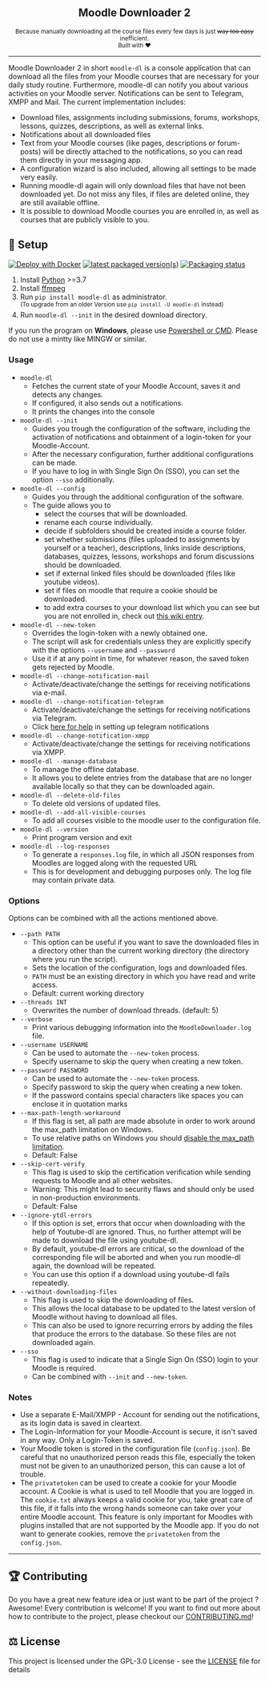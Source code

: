 <div align="center">
    <br>
    <h2>Moodle Downloader 2</h2>
    <small>Because manually downloading all the course files every few days is just <del>way too easy</del> inefficient.</small> 
    <br>
    <small>Built with ❤︎</small>
</div>

---



Moodle Downloader 2 in short `moodle-dl` is a console application that can download all the files from your Moodle courses that are necessary for your daily study routine. Furthermore, moodle-dl can notify you about various activities on your Moodle server. Notifications can be sent to Telegram, XMPP and Mail. The current implementation includes: 

- Download files, assignments including submissions, forums, workshops, lessons, quizzes, descriptions, as well as external links.
- Notifications about all downloaded files
- Text from your Moodle courses (like pages, descriptions or forum-posts) will be directly attached to the notifications, so you can read them directly in your messaging app.
- A configuration wizard is also included, allowing all settings to be made very easily.
- Running moodle-dl again will only download files that have not been downloaded yet. Do not miss any files, if files are deleted online, they are still available offline.
- It is possible to download Moodle courses you are enrolled in, as well as courses that are publicly visible to you.


## 🚀 Setup
[![Deploy with Docker](https://img.shields.io/badge/deploy%20with-docker-0db7ed)](https://github.com/C0D3D3V/Moodle-Downloader-2/wiki/Run-with-Docker)
[![latest packaged version(s)](https://repology.org/badge/latest-versions/moodle-dl.svg)](https://repology.org/project/moodle-dl/versions)
[![Packaging status](https://repology.org/badge/tiny-repos/moodle-dl.svg)](https://repology.org/project/moodle-dl/versions)

1. Install [Python](https://www.python.org/) >=3.7
2. Install [ffmpeg](https://github.com/C0D3D3V/Moodle-Downloader-2/wiki/Installing-ffmpeg)
3. Run `pip install moodle-dl` as administrator. </br>
    <sup>(To upgrade from an older Version use `pip install -U moodle-dl` instead)</sup>
4. Run `moodle-dl --init` in the desired download directory.


If you run the program on **Windows**, please use [Powershell or CMD](https://www.isunshare.com/windows-10/5-ways-to-open-windows-powershell-in-windows-10.html). Please do not use a mintty like MINGW or similar.
 

### Usage
- `moodle-dl`
    - Fetches the current state of your Moodle Account, saves it and detects any changes.
    - If configured, it also sends out a notifications.
    - It prints the changes into the console
- `moodle-dl --init`
    - Guides you trough the configuration of the software, including the activation of notifications and obtainment of a login-token for your Moodle-Account.
    - After the necessary configuration, further additional configurations can be made. 
    - If you have to log in with Single Sign On (SSO), you can set the option `--sso` additionally.
- `moodle-dl --config`
    - Guides you through the additional configuration of the software.
    - The guide allows you to
      - select the courses that will be downloaded.
      - rename each course individually.
      - decide if subfolders should be created inside a course folder.
      - set whether submissions (files uploaded to assignments by yourself or a teacher), descriptions, links inside descriptions, databases, quizzes, lessons, workshops and forum discussions should be downloaded.
      - set if external linked files should be downloaded (files like youtube videos).
      - set if files on moodle that require a cookie should be downloaded.
      - to add extra courses to your download list which you can see but you are not enrolled in, check out [this wiki entry](https://github.com/C0D3D3V/Moodle-Downloader-2/wiki/Download-public-courses).
- `moodle-dl --new-token`
    - Overrides the login-token with a newly obtained one.
    - The script will ask for credentials unless they are explicitly specify with the options `--username` and `--password`
    - Use it if at any point in time, for whatever reason, the saved token gets rejected by Moodle.
- `moodle-dl --change-notification-mail`
    - Activate/deactivate/change the settings for receiving notifications via e-mail.
- `moodle-dl --change-notification-telegram`
    - Activate/deactivate/change the settings for receiving notifications via Telegram.
    - Click [here for help](https://github.com/C0D3D3V/Moodle-Downloader-2/wiki/Telegram-Notification) in setting up telegram notifications
- `moodle-dl --change-notification-xmpp`
    - Activate/deactivate/change the settings for receiving notifications via XMPP.
- `moodle-dl --manage-database`
    - To manage the offline database.
    - It allows you to delete entries from the database that are no longer available locally so that they can be downloaded again.
- `moodle-dl --delete-old-files`
    - To delete old versions of updated files.
- `moodle-dl --add-all-visible-courses`
    - To add all courses visible to the moodle user to the configuration file.
- `moodle-dl --version`
    - Print program version and exit
- `moodle-dl --log-responses`
    - To generate a `responses.log` file, in which all JSON responses from Moodles are logged along with the requested URL
    - This is for development and debugging purposes only. The log file may contain private data.

### Options
Options can be combined with all the actions mentioned above.
- `--path PATH`
    - This option can be useful if you want to save the downloaded files in a directory other than the current working directory (the directory where you run the script). 
    - Sets the location of the configuration, logs and downloaded files. 
    - `PATH` must be an existing directory in which you have read and write access.
    - Default: current working directory
- `--threads INT`
    - Overwrites the number of download threads. (default: 5)
- `--verbose`
    - Print various debugging information into the `MoodleDownloader.log` file.
- `--username USERNAME`
    - Can be used to automate the `--new-token` process. 
    - Specify username to skip the query when creating a new token.
- `--password PASSWORD`
    - Can be used to automate the `--new-token` process. 
    - Specify password to skip the query when creating a new token.
    - If the password contains special characters like spaces you can enclose it in quotation marks
- `--max-path-length-workaround`
    - If this flag is set, all path are made absolute in order to work around the max_path limitation on Windows.
    - To use relative paths on Windows you should [disable the max_path limitation](https://docs.microsoft.com/en-us/windows/win32/fileio/maximum-file-path-limitation?tabs=cmd).
    - Default: False
- `--skip-cert-verify`
    - This flag is used to skip the certification verification while sending requests to Moodle and all other websites.
    - Warning: This might lead to security flaws and should only be used in non-production environments.
    - Default: False
- `--ignore-ytdl-errors`
    - If this option is set, errors that occur when downloading with the help of Youtube-dl are ignored. Thus, no further attempt will be made to download the file using youtube-dl. 
    - By default, youtube-dl errors are critical, so the download of the corresponding file will be aborted and when you run moodle-dl again, the download will be repeated.  
    - You can use this option if a download using youtube-dl fails repeatedly.
- `--without-downloading-files`
    - This flag is used to skip the downloading of files.
    - This allows the local database to be updated to the latest version of Moodle without having to download all files.
    - This can also be used to ignore recurring errors by adding the files that produce the errors to the database. So these files are not downloaded again.
- `--sso`
    - This flag is used to indicate that a Single Sign On (SSO) login to your Moodle is required. 
    - Can be combined with `--init` and `--new-token`.




### Notes
- Use a separate E-Mail/XMPP - Account for sending out the notifications, as its login data is saved in cleartext.
- The Login-Information for your Moodle-Account is secure, it isn't saved in any way. Only a Login-Token is saved.
- Your Moodle token is stored in the configuration file (`config.json`). Be careful that no unauthorized person reads this file, especially the token must not be given to an unauthorized person, this can cause a lot of trouble.
- The `privatetoken` can be used to create a cookie for your Moodle account. A Cookie is what is used to tell Moodle that you are logged in. The `cookie.txt` always keeps a valid cookie for you, take great care of this file, if it falls into the wrong hands someone can take over your entire Moodle account. This feature is only important for Moodles with plugins installed that are not supported by the Moodle app. If you do not want to generate cookies, remove the `privatetoken` from the `config.json`.

---


## 🏆 Contributing

Do you have a great new feature idea or just want to be part of the project ? Awesome! Every contribution is welcome! If you want to find out more about how to contribute to the project, please checkout our [CONTRIBUTING.md](CONTRIBUTING.md)!


## ⚖️ License

This project is licensed under the GPL-3.0 License - see the [LICENSE](LICENSE) file for details